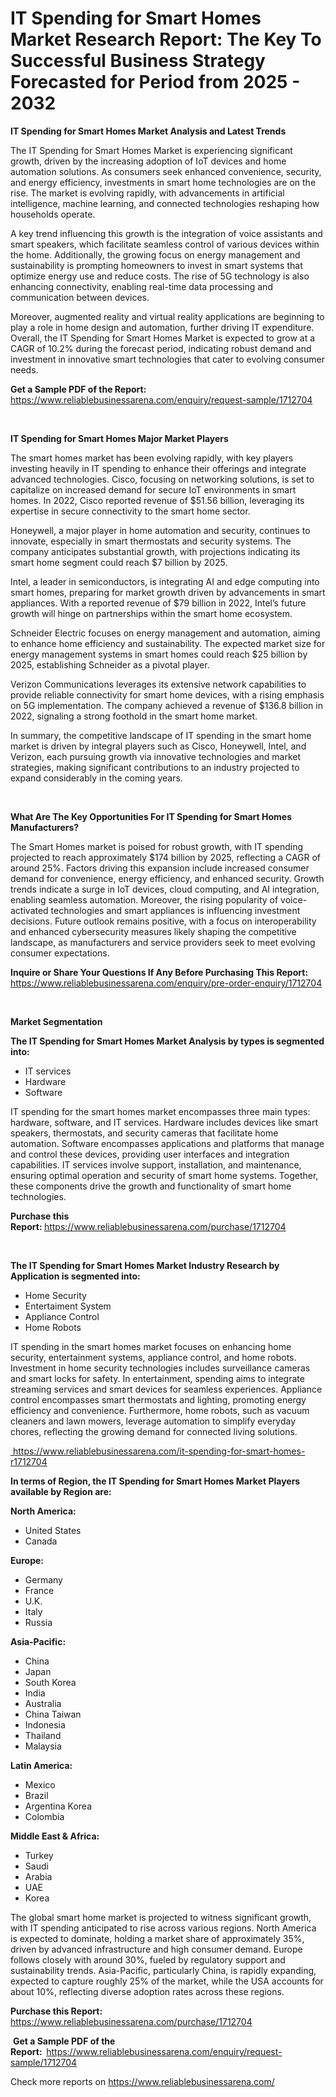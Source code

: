 <p><h1>IT Spending for Smart Homes Market Research Report: The Key To Successful Business Strategy Forecasted for Period from 2025 - 2032</h1></p><p><strong>IT Spending for Smart Homes Market Analysis and Latest Trends</strong></p>
<p><p>The IT Spending for Smart Homes Market is experiencing significant growth, driven by the increasing adoption of IoT devices and home automation solutions. As consumers seek enhanced convenience, security, and energy efficiency, investments in smart home technologies are on the rise. The market is evolving rapidly, with advancements in artificial intelligence, machine learning, and connected technologies reshaping how households operate.</p><p>A key trend influencing this growth is the integration of voice assistants and smart speakers, which facilitate seamless control of various devices within the home. Additionally, the growing focus on energy management and sustainability is prompting homeowners to invest in smart systems that optimize energy use and reduce costs. The rise of 5G technology is also enhancing connectivity, enabling real-time data processing and communication between devices.</p><p>Moreover, augmented reality and virtual reality applications are beginning to play a role in home design and automation, further driving IT expenditure. Overall, the IT Spending for Smart Homes Market is expected to grow at a CAGR of 10.2% during the forecast period, indicating robust demand and investment in innovative smart technologies that cater to evolving consumer needs.</p></p>
<p><strong>Get a Sample PDF of the Report:&nbsp;</strong> <a href="https://www.reliablebusinessarena.com/enquiry/request-sample/1712704?utm_campaign=3221&utm_medium=2&utm_source=Github&utm_content=ia&utm_term=28032025&utm_id=it-spending-for-smart-homes">https://www.reliablebusinessarena.com/enquiry/request-sample/1712704</a></p>
<p>&nbsp;</p>
<p><strong>IT Spending for Smart Homes Major Market Players</strong></p>
<p><p>The smart homes market has been evolving rapidly, with key players investing heavily in IT spending to enhance their offerings and integrate advanced technologies. Cisco, focusing on networking solutions, is set to capitalize on increased demand for secure IoT environments in smart homes. In 2022, Cisco reported revenue of $51.56 billion, leveraging its expertise in secure connectivity to the smart home sector.</p><p>Honeywell, a major player in home automation and security, continues to innovate, especially in smart thermostats and security systems. The company anticipates substantial growth, with projections indicating its smart home segment could reach $7 billion by 2025. </p><p>Intel, a leader in semiconductors, is integrating AI and edge computing into smart homes, preparing for market growth driven by advancements in smart appliances. With a reported revenue of $79 billion in 2022, Intel’s future growth will hinge on partnerships within the smart home ecosystem.</p><p>Schneider Electric focuses on energy management and automation, aiming to enhance home efficiency and sustainability. The expected market size for energy management systems in smart homes could reach $25 billion by 2025, establishing Schneider as a pivotal player.</p><p>Verizon Communications leverages its extensive network capabilities to provide reliable connectivity for smart home devices, with a rising emphasis on 5G implementation. The company achieved a revenue of $136.8 billion in 2022, signaling a strong foothold in the smart home market.</p><p>In summary, the competitive landscape of IT spending in the smart home market is driven by integral players such as Cisco, Honeywell, Intel, and Verizon, each pursuing growth via innovative technologies and market strategies, making significant contributions to an industry projected to expand considerably in the coming years.</p></p>
<p>&nbsp;</p>
<p><strong>What Are The Key Opportunities For IT Spending for Smart Homes Manufacturers?</strong></p>
<p><p>The Smart Homes market is poised for robust growth, with IT spending projected to reach approximately $174 billion by 2025, reflecting a CAGR of around 25%. Factors driving this expansion include increased consumer demand for convenience, energy efficiency, and enhanced security. Growth trends indicate a surge in IoT devices, cloud computing, and AI integration, enabling seamless automation. Moreover, the rising popularity of voice-activated technologies and smart appliances is influencing investment decisions. Future outlook remains positive, with a focus on interoperability and enhanced cybersecurity measures likely shaping the competitive landscape, as manufacturers and service providers seek to meet evolving consumer expectations.</p></p>
<p><strong>Inquire or Share Your Questions If Any Before Purchasing This Report:</strong> <a href="https://www.reliablebusinessarena.com/enquiry/pre-order-enquiry/1712704?utm_campaign=3221&utm_medium=2&utm_source=Github&utm_content=ia&utm_term=28032025&utm_id=it-spending-for-smart-homes">https://www.reliablebusinessarena.com/enquiry/pre-order-enquiry/1712704</a></p>
<p>&nbsp;</p>
<p><strong>Market Segmentation</strong></p>
<p><strong>The IT Spending for Smart Homes Market Analysis by types is segmented into:</strong></p>
<p><ul><li>IT services</li><li>Hardware</li><li>Software</li></ul></p>
<p><p>IT spending for the smart homes market encompasses three main types: hardware, software, and IT services. Hardware includes devices like smart speakers, thermostats, and security cameras that facilitate home automation. Software encompasses applications and platforms that manage and control these devices, providing user interfaces and integration capabilities. IT services involve support, installation, and maintenance, ensuring optimal operation and security of smart home systems. Together, these components drive the growth and functionality of smart home technologies.</p></p>
<p><strong>Purchase this Report:&nbsp;</strong><a href="https://www.reliablebusinessarena.com/purchase/1712704?utm_campaign=3221&utm_medium=2&utm_source=Github&utm_content=ia&utm_term=28032025&utm_id=it-spending-for-smart-homes">https://www.reliablebusinessarena.com/purchase/1712704</a></p>
<p>&nbsp;</p>
<p><strong>The IT Spending for Smart Homes Market Industry Research by Application is segmented into:</strong></p>
<p><ul><li>Home Security</li><li>Entertaiment System</li><li>Appliance Control</li><li>Home Robots</li></ul></p>
<p><p>IT spending in the smart homes market focuses on enhancing home security, entertainment systems, appliance control, and home robots. Investment in home security technologies includes surveillance cameras and smart locks for safety. In entertainment, spending aims to integrate streaming services and smart devices for seamless experiences. Appliance control encompasses smart thermostats and lighting, promoting energy efficiency and convenience. Furthermore, home robots, such as vacuum cleaners and lawn mowers, leverage automation to simplify everyday chores, reflecting the growing demand for connected living solutions.</p></p>
<p><a href="https://www.reliablebusinessarena.com/it-spending-for-smart-homes-r1712704?utm_campaign=3221&utm_medium=2&utm_source=Github&utm_content=ia&utm_term=28032025&utm_id=it-spending-for-smart-homes">&nbsp;https://www.reliablebusinessarena.com/it-spending-for-smart-homes-r1712704</a></p>
<p><strong>In terms of Region, the IT Spending for Smart Homes Market Players available by Region are:</strong></p>
<p>
    <p> <strong> North America: </strong>
        <ul>
            <li>United States</li>
            <li>Canada</li>
        </ul>
        </p> 
    <p> <strong> Europe: </strong>
        <ul>
            <li>Germany</li>
            <li>France</li>
            <li>U.K.</li>
            <li>Italy</li>
            <li>Russia</li>
        </ul>
        </p> 
    <p> <strong> Asia-Pacific: </strong>
        <ul>
            <li>China</li>
            <li>Japan</li>
            <li>South Korea</li>
            <li>India</li>
            <li>Australia</li>
            <li>China Taiwan</li>
            <li>Indonesia</li>
            <li>Thailand</li>
            <li>Malaysia</li>
        </ul>
        </p> 
    <p> <strong> Latin America: </strong>
        <ul>
            <li>Mexico</li>
            <li>Brazil</li>
            <li>Argentina Korea</li>
            <li>Colombia</li>
        </ul>
        </p> 
    <p> <strong> Middle East & Africa: </strong>
        <ul>
            <li>Turkey</li>
            <li>Saudi</li>
            <li>Arabia</li>
            <li>UAE</li>
            <li>Korea</li>
        </ul>
    </p>
    </p>
<p><p>The global smart home market is projected to witness significant growth, with IT spending anticipated to rise across various regions. North America is expected to dominate, holding a market share of approximately 35%, driven by advanced infrastructure and high consumer demand. Europe follows closely with around 30%, fueled by regulatory support and sustainability trends. Asia-Pacific, particularly China, is rapidly expanding, expected to capture roughly 25% of the market, while the USA accounts for about 10%, reflecting diverse adoption rates across these regions.</p></p>
<p><strong>Purchase this Report: </strong><a href="https://www.reliablebusinessarena.com/purchase/1712704?utm_campaign=3221&utm_medium=2&utm_source=Github&utm_content=ia&utm_term=28032025&utm_id=it-spending-for-smart-homes">https://www.reliablebusinessarena.com/purchase/1712704</a></p>
<p>&nbsp;<strong>Get a Sample PDF of the Report:&nbsp;&nbsp;</strong><a href="https://www.reliablebusinessarena.com/enquiry/request-sample/1712704?utm_campaign=3221&utm_medium=2&utm_source=Github&utm_content=ia&utm_term=28032025&utm_id=it-spending-for-smart-homes">https://www.reliablebusinessarena.com/enquiry/request-sample/1712704</a></p>
<p><strong></strong></p>
<p>Check more reports on <a href="https://www.reliablebusinessarena.com/?utm_campaign=3221&utm_medium=2&utm_source=Github&utm_content=ia&utm_term=28032025&utm_id=it-spending-for-smart-homes">https://www.reliablebusinessarena.com/</a></p>